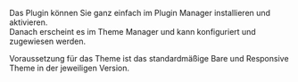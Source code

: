 Das Plugin können Sie ganz einfach im Plugin Manager installieren und aktivieren.  
Danach erscheint es im Theme Manager und kann konfiguriert und zugewiesen werden.

Voraussetzung für das Theme ist das standardmäßige Bare und Responsive Theme in der jeweiligen Version.
